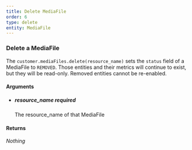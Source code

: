 ```yaml
---
title: Delete MediaFile 
order: 6
type: delete
entity: MediaFile 
---
```


### Delete a MediaFile 

The `customer.mediaFiles.delete(resource_name)` sets the `status` field of a MediaFile to `REMOVED`. Those entities and their metrics will continue to exist, but they will be read-only. Removed entities cannot be re-enabled.


#### Arguments

-   ##### resource_name _required_
    The resource_name of that MediaFile


#### Returns

_Nothing_